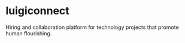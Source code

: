 # luigiconnect
Hiring and collaboration platform for technology projects that promote human flourishing.
